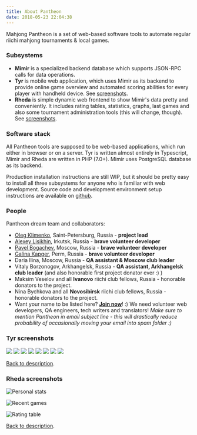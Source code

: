 ```yaml
---
title: About Pantheon
date: 2018-05-23 22:04:38
---
```


Mahjong Pantheon is a set of web-based software tools to automate regular riichi mahjong tournaments & local games.

### Subsystems

- **Mimir** is a specialized backend database which supports JSON-RPC calls for data operations.
- **Tyr** is mobile web application, which uses Mimir as its backend to provide online game overview and automated scoring abilities for every player with handheld device. See [screenshots](#Tyr-screenshots).
- **Rheda** is simple dynamic web frontend to show Mimir's data pretty and conveniently. It includes rating tables, statistics, graphs, last games and also some tournament administration tools (this will change, though). See [screenshots](#Rheda-screenshots).

### Software stack

All Pantheon tools are supposed to be web-based applications, which run either in browser or on a server. Tyr is written almost entirely in Typescript, Mimir and Rheda are written in PHP (7.0+). Mimir uses PostgreSQL database as its backend.

 Production installation instructions are still WIP, but it should be pretty easy to install all three subsystems for anyone who is familiar with web development. Source code and development environment setup instructions are available on [github](https://github.com/MahjongPantheon/pantheon).

### People

Pantheon dream team and collaborators:

- [Oleg Klimenko](https://github.com/ctizen), Saint-Petersburg, Russia - **project lead**
- [Alexey Lisikhin](https://github.com/Nihisil), Irkutsk, Russia - **brave volunteer developer**
- [Pavel Bogachev](https://github.com/bogachev-pa), Moscow, Russia - **brave volunteer developer**
- [Galina Kapger](https://github.com/kovavka), Perm, Russia - **brave volunteer developer**
- Daria Ilina, Moscow, Russia - **QA assistant & Moscow club leader**
- Vitaly Borzonogov, Arkhangelsk, Russia - **QA assistant, Arkhangelsk club leader** (and also honorable first project donator ever :) )
- Maksim Veselov and all **Ivanovo** riichi club fellows, Russia - honorable donators to the project.
- Nina Bychkova and all **Novosibirsk** riichi club fellows, Russia - honorable donators to the project.
- Want your name to be listed here? [**Join now**](mailto:me@ctizen.net)! :) We need volunteer web developers, QA engineers, tech writers and translators! _Make sure to mention Pantheon in email subject line - this will drastically reduce probability of occasionally moving your email into spam folder :)_

### Tyr screenshots

 ![](/images/Tyr1.jpg) 
 ![](/images/Tyr2.jpg) 
 ![](/images/Tyr3.jpg) 
 ![](/images/Tyr4.jpg) 
 ![](/images/Tyr5.jpg) 
 ![](/images/Tyr6.jpg) 
 ![](/images/Tyr7.jpg) 
 ![](/images/Tyr8.jpg) 

<a href="#top">Back to description</a>.

### Rheda screenshots

![](/images/Rheda1.png "Personal stats")

![](/images/Rheda2.png "Recent games")

![](/images/Rheda3.png "Rating table")

<a href="#top">Back to description</a>.

